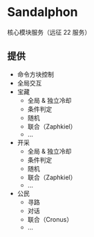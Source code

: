 # Sandalphon
核心模块服务（远征 22 服务）

## 提供
+ 命令方块控制
+ 全局交互
+ 宝藏
  + 全局 & 独立冷却
  + 条件判定
  + 随机
  + 联合（Zaphkiel）
  + ...
+ 开采
  + 全局 & 独立冷却
  + 条件判定
  + 随机
  + 联合（Zaphkiel）
  + ...
+ 公民
  + 寻路
  + 对话
  + 联合（Cronus）
  + ...